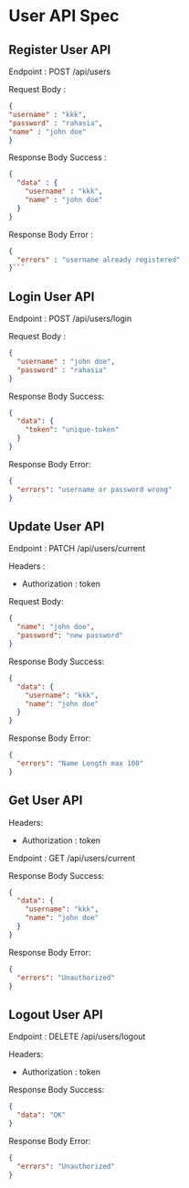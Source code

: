 # User API Spec

## Register User API

Endpoint : POST /api/users

Request Body :

```JSON
{
"username" : "kkk",
"password" : "rahasia",
"name" : "john doe"
}
```

Response Body Success :

```JSON
{
  "data" : {
    "username" : "kkk",
    "name" : "john doe"
  }
}
```

Response Body Error :

````JSON
{
  "errors" : "username already registered"
}```
````

## Login User API

Endpoint : POST /api/users/login

Request Body :

```JSON
{
  "username" : "john doe",
  "password" : "rahasia"
}
```

Response Body Success:

```json
{
  "data": {
    "token": "unique-token"
  }
}
```

Response Body Error:

```json
{
  "errors": "username or password wrong"
}
```

## Update User API

Endpoint : PATCH /api/users/current

Headers :

- Authorization : token

Request Body:

```json
{
  "name": "john doe",
  "password": "new password"
}
```

Response Body Success:

```json
{
  "data": {
    "username": "kkk",
    "name": "john doe"
  }
}
```

Response Body Error:

```json
{
  "errors": "Name Length max 100"
}
```

## Get User API

Headers:

- Authorization : token

Endpoint : GET /api/users/current

Response Body Success:

```json
{
  "data": {
    "username": "kkk",
    "name": "john doe"
  }
}
```

Response Body Error:

```json
{
  "errors": "Unauthorized"
}
```

## Logout User API

Endpoint : DELETE /api/users/logout

Headers:

- Authorization : token

Response Body Success:

```json
{
  "data": "OK"
}
```

Response Body Error:

```json
{
  "errors": "Unauthorized"
}
```
